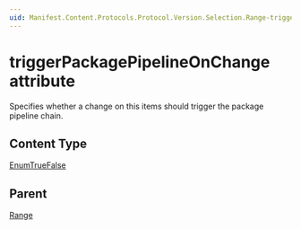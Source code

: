 ```yaml
---
uid: Manifest.Content.Protocols.Protocol.Version.Selection.Range-triggerPackagePipelineOnChange 
---
```


# triggerPackagePipelineOnChange  attribute

Specifies whether a change on this items should trigger the package pipeline chain.

## Content Type

[EnumTrueFalse](xref:Manifest-EnumTrueFalse)

## Parent

[Range](xref:Manifest.Content.Protocols.Protocol.Version.Selection.Range)
